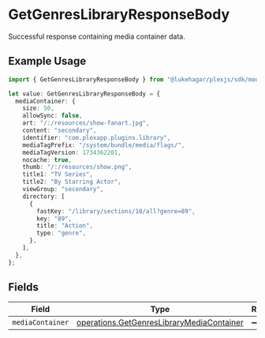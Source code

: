 # GetGenresLibraryResponseBody

Successful response containing media container data.

## Example Usage

```typescript
import { GetGenresLibraryResponseBody } from "@lukehagar/plexjs/sdk/models/operations";

let value: GetGenresLibraryResponseBody = {
  mediaContainer: {
    size: 50,
    allowSync: false,
    art: "/:/resources/show-fanart.jpg",
    content: "secondary",
    identifier: "com.plexapp.plugins.library",
    mediaTagPrefix: "/system/bundle/media/flags/",
    mediaTagVersion: 1734362201,
    nocache: true,
    thumb: "/:/resources/show.png",
    title1: "TV Series",
    title2: "By Starring Actor",
    viewGroup: "secondary",
    directory: [
      {
        fastKey: "/library/sections/10/all?genre=89",
        key: "89",
        title: "Action",
        type: "genre",
      },
    ],
  },
};
```

## Fields

| Field                                                                                                         | Type                                                                                                          | Required                                                                                                      | Description                                                                                                   |
| ------------------------------------------------------------------------------------------------------------- | ------------------------------------------------------------------------------------------------------------- | ------------------------------------------------------------------------------------------------------------- | ------------------------------------------------------------------------------------------------------------- |
| `mediaContainer`                                                                                              | [operations.GetGenresLibraryMediaContainer](../../../sdk/models/operations/getgenreslibrarymediacontainer.md) | :heavy_minus_sign:                                                                                            | N/A                                                                                                           |